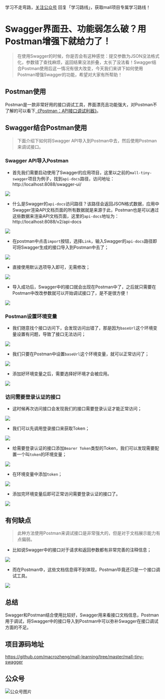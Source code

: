 学习不走弯路，[关注公众号](#公众号) 回复「学习路线」，获取mall项目专属学习路线！

# Swagger界面丑、功能弱怎么破？用Postman增强下就给力了！

> 在使用Swagger的时候，你是否会有这种感觉：提交参数为JSON没法格式化，参数错了查找麻烦，返回结果没法折叠，太长了没法看！Swagger结合Postman使用后这一情况有很大改变，今天我们来讲下如何使用Postman增强Swagger的功能，希望对大家有所帮助！

## Postman使用

Postman是一款非常好用的接口调试工具，界面漂亮且功能强大，对Postman不了解的可以看下[《Postman：API接口调试利器》](https://mp.weixin.qq.com/s/MORhwiRmDd0c44mYn5ZrXA)。

## Swagger结合Postman使用

> 下面介绍下如何将Swagger API导入到Postman中去，然后使用Postman来调试接口。

### Swagger API导入Postman

- 首先我们需要启动使用了Swagger的应用项目，这里以之前的`mall-tiny-swagger`项目为例子，找到`api-docs`路径，访问地址：http://localhost:8088/swagger-ui/

![](../images/swagger_postman_01.png)

- 什么是Swagger的`api-docs`访问路径？该路径会返回JSON格式数据，应用中Swagger渲染API文档页面的所有数据就是来源于此，Postman也是可以通过这些数据来渲染API文档页面，这里的`api-docs`地址为：http://localhost:8088/v2/api-docs

![](../images/swagger_postman_02.png)

- 在postman中点击`import`按钮，选择`Link`，输入Swagger的`api-docs`路径即可将Swagger生成的接口导入到Postman中去了；

![](../images/swagger_postman_03.png)

- 直接使用默认选项导入即可，无需修改；

![](../images/swagger_postman_04.png)

- 导入成功后，Swagger中的接口就会出现在Postman中了，之后就只需要在Postman中改改参数就可以开始调试接口了，是不是很方便！

![](../images/swagger_postman_05.png)

### Postman设置环境变量

- 我们随意找个接口访问下，会发现访问出错了，那是因为`baseUrl`这个环境变量设置有问题，导致了接口无法访问；

![](../images/swagger_postman_06.png)

- 我们只要在Postman中设置`baseUrl`这个环境变量，就可以正常访问了；

![](../images/swagger_postman_07.png)

- 添加好环境变量之后，需要选择好环境才会被应用。

![](../images/swagger_postman_08.png)

### 访问需要登录认证的接口

- 这时候再次访问接口会发现我们的接口需要登录认证才能正常访问；

![](../images/swagger_postman_09.png)

- 我们可以先调用登录接口来获取Token；

![](../images/swagger_postman_10.png)

- 给需要登录认证的接口添加`Bearer Token`类型的Token，我们可以发现需要配置一个叫`token`的环境变量；

![](../images/swagger_postman_11.png)

- 在环境变量中添加`token`；

![](../images/swagger_postman_12.png)

- 添加完环境变量后即可正常访问需要登录认证的接口了。

![](../images/swagger_postman_13.png)

## 有何缺点

> 此种方法使用Postman来调试接口是非常强大的，但是对于文档展示能力有点偏弱。

- 比如说Swagger中的接口对于请求和返回参数都有非常完善的注释信息；

![](../images/swagger_postman_14.png)

- 而在Postman中，这些文档信息得不到体现，Postman毕竟还只是一个接口调试工具。

![](../images/swagger_postman_15.png)

## 总结

Swagger和Postman结合使用比较好，Swagger用来看接口文档信息，Postman用于调试，将Swagger中的接口导入到Postman中可以弥补Swagger在接口调试方面的不足。

## 项目源码地址

https://github.com/macrozheng/mall-learning/tree/master/mall-tiny-swagger

## 公众号

![公众号图片](http://macro-oss.oss-cn-shenzhen.aliyuncs.com/mall/banner/qrcode_for_macrozheng_258.jpg)